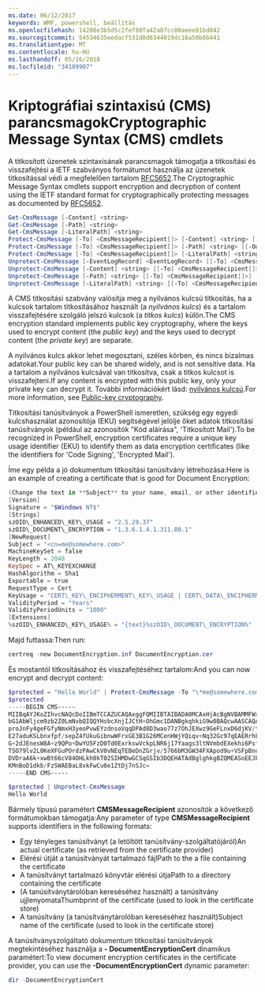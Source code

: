 ```yaml
---
ms.date: 06/12/2017
keywords: WMF, powershell, beállítás
ms.openlocfilehash: 14208e3b5d5c2fef80fa42a87cc00aeee81bd042
ms.sourcegitcommit: 54534635eedacf531d8d6344019dc16a50b8b441
ms.translationtype: MT
ms.contentlocale: hu-HU
ms.lasthandoff: 05/16/2018
ms.locfileid: "34189907"
---
```

# <a name="cryptographic-message-syntax-cms-cmdlets"></a><span data-ttu-id="d6d45-102">Kriptográfiai szintaxisú (CMS) parancsmagok</span><span class="sxs-lookup"><span data-stu-id="d6d45-102">Cryptographic Message Syntax (CMS) cmdlets</span></span>

<span data-ttu-id="d6d45-103">A titkosított üzenetek szintaxisának parancsmagok támogatja a titkosítási és visszafejtési a IETF szabványos formátumot használja az üzenetek titkosítással védi a megfelelően tartalom [RFC5652](https://tools.ietf.org/html/rfc5652).</span><span class="sxs-lookup"><span data-stu-id="d6d45-103">The Cryptographic Message Syntax cmdlets support encryption and decryption of content using the IETF standard format for cryptographically protecting messages as documented by [RFC5652](https://tools.ietf.org/html/rfc5652).</span></span>

```powershell
Get-CmsMessage [-Content] <string>
Get-CmsMessage [-Path] <string>
Get-CmsMessage [-LiteralPath] <string>
Protect-CmsMessage [-To] <CmsMessageRecipient[]> [-Content] <string> [[-OutFile] <string>]
Protect-CmsMessage [-To] <CmsMessageRecipient[]> [-Path] <string> [[-OutFile] <string>]
Protect-CmsMessage [-To] <CmsMessageRecipient[]> [-LiteralPath] <string> [[-OutFile] <string>]
Unprotect-CmsMessage [-EventLogRecord] <EventLogRecord> [[-To] <CmsMessageRecipient[]>] [-IncludeContext]
Unprotect-CmsMessage [-Content] <string> [[-To] <CmsMessageRecipient[]>] [-IncludeContext]
Unprotect-CmsMessage [-Path] <string> [[-To] <CmsMessageRecipient[]>] [-IncludeContext]
Unprotect-CmsMessage [-LiteralPath] <string> [[-To] <CmsMessageRecipient[]>] [-IncludeContext]
```

<span data-ttu-id="d6d45-104">A CMS titkosítási szabvány valósítja meg a nyilvános kulcsú titkosítás, ha a kulcsok tartalom titkosításához használt (a *nyilvános kulcs*) és a tartalom visszafejtésére szolgáló jelszó kulcsok (a *titkos kulcs*) külön.</span><span class="sxs-lookup"><span data-stu-id="d6d45-104">The CMS encryption standard implements public key cryptography, where the keys used to encrypt content (the *public key*) and the keys used to decrypt content (the *private key*) are separate.</span></span>

<span data-ttu-id="d6d45-105">A nyilvános kulcs akkor lehet megosztani, széles körben, és nincs bizalmas adatokat.</span><span class="sxs-lookup"><span data-stu-id="d6d45-105">Your public key can be shared widely, and is not sensitive data.</span></span> <span data-ttu-id="d6d45-106">Ha a tartalom a nyilvános kulcsával van titkosítva, csak a titkos kulcsot is visszafejteni.</span><span class="sxs-lookup"><span data-stu-id="d6d45-106">If any content is encrypted with this public key, only your private key can decrypt it.</span></span> <span data-ttu-id="d6d45-107">További információkért lásd: [nyilvános kulcsú](https://en.wikipedia.org/wiki/Public-key_cryptography).</span><span class="sxs-lookup"><span data-stu-id="d6d45-107">For more information, see [Public-key cryptography](https://en.wikipedia.org/wiki/Public-key_cryptography).</span></span>

<span data-ttu-id="d6d45-108">Titkosítási tanúsítványok a PowerShell ismeretlen, szükség egy egyedi kulcshasználat azonosítója (EKU) segítségével jelölje őket adatok titkosítási tanúsítványok (például az azonosítók "Kód aláírása", 'Titkosított Mail').</span><span class="sxs-lookup"><span data-stu-id="d6d45-108">To be recognized in PowerShell, encryption certificates require a unique key usage identifier (EKU) to identify them as data encryption certificates (like the identifiers for 'Code Signing', 'Encrypted Mail').</span></span>

<span data-ttu-id="d6d45-109">Íme egy példa a jó dokumentum titkosítási tanúsítvány létrehozása:</span><span class="sxs-lookup"><span data-stu-id="d6d45-109">Here is an example of creating a certificate that is good for Document Encryption:</span></span>

```powershell
(Change the text in **Subject** to your name, email, or other identifier), and put in a file (i.e.: DocumentEncryption.inf):
[Version]
Signature = "$Windows NT$"
[Strings]
szOID\_ENHANCED\_KEY\_USAGE = "2.5.29.37"
szOID\_DOCUMENT\_ENCRYPTION = "1.3.6.1.4.1.311.80.1"
[NewRequest]
Subject = "<cn=me@somewhere.com>"
MachineKeySet = false
KeyLength = 2048
KeySpec = AT\_KEYEXCHANGE
HashAlgorithm = Sha1
Exportable = true
RequestType = Cert
KeyUsage = "CERT\_KEY\_ENCIPHERMENT\_KEY\_USAGE | CERT\_DATA\_ENCIPHERMENT\_KEY\_USAGE"
ValidityPeriod = "Years"
ValidityPeriodUnits = "1000"
[Extensions]
%szOID\_ENHANCED\_KEY\_USAGE% = "{text}%szOID\_DOCUMENT\_ENCRYPTION%"
```

<span data-ttu-id="d6d45-110">Majd futtassa:</span><span class="sxs-lookup"><span data-stu-id="d6d45-110">Then run:</span></span>
```powershell
certreq -new DocumentEncryption.inf DocumentEncryption.cer
```

<span data-ttu-id="d6d45-111">És mostantól titkosításához és visszafejtéséhez tartalom:</span><span class="sxs-lookup"><span data-stu-id="d6d45-111">And you can now encrypt and decrypt content:</span></span>

```powershell
$protected = "Hello World" | Protect-CmsMessage -To "\*me@somewhere.com\*[](mailto:*leeholm@microsoft.com*)"
$protected
-----BEGIN CMS-----
MIIBqAYJKoZIhvcNAQcDoIIBmTCCAZUCAQAxggFQMIIBTAIBADA0MCAxHjAcBgNVBAMMFWxlZWhv
bG1AbWljcm9zb2Z0LmNvbQIQQYHsbcXnjIJCtH+OhGmc1DANBgkqhkiG9w0BAQcwAASCAQAnkFHM
proJnFy4geFGfyNmxH3yeoPvwEYzdnsoVqqDPAd8D3wao77z7OhJEXwz9GeFLnxD6djKV/tF4PxR
E27aduKSLbnxfpf/sepZ4fUkuGibnwWFrxGE3B1G26MCenHWjYQiqv+Nq32Gc97qEAERrhLv6S4R
G+2dJEnesW8A+z9QPo+DwYU5FzD0Td0ExrkswVckpLNR6j17Yaags3ltNVmbdEXekhi6Psf2MLMP
TSO79lv2L0KeXFGuPOrdzPAwCkV0vNEqTEBeDnZGrjv/5766bM3GW34FXApod9u+VSFpBnqVOCBA
DVDraA6k+xwBt66cV84OHLkh0kT02SIHMDwGCSqGSIb3DQEHATAdBglghkgBZQMEASoEEJbJaiRl
KMnBoD1dkb/FzSWAEBaL8xkFwCu0e1ZtDj7nSJc=
-----END CMS-----

$protected | Unprotect-CmsMessage
Hello World
```

<span data-ttu-id="d6d45-112">Bármely típusú paramétert **CMSMessageRecipient** azonosítók a következő formátumokban támogatja:</span><span class="sxs-lookup"><span data-stu-id="d6d45-112">Any parameter of type **CMSMessageRecipient** supports identifiers in the following formats:</span></span>
- <span data-ttu-id="d6d45-113">Egy tényleges tanúsítványt (a letöltött tanúsítvány-szolgáltatójáról)</span><span class="sxs-lookup"><span data-stu-id="d6d45-113">An actual certificate (as retrieved from the certificate provider)</span></span>
- <span data-ttu-id="d6d45-114">Elérési útját a tanúsítványát tartalmazó fájl</span><span class="sxs-lookup"><span data-stu-id="d6d45-114">Path to the a file containing the certificate</span></span>
- <span data-ttu-id="d6d45-115">A tanúsítványt tartalmazó könyvtár elérési útja</span><span class="sxs-lookup"><span data-stu-id="d6d45-115">Path to a directory containing the certificate</span></span>
- <span data-ttu-id="d6d45-116">(A tanúsítványtárolóban kereséséhez használt) a tanúsítvány ujjlenyomata</span><span class="sxs-lookup"><span data-stu-id="d6d45-116">Thumbprint of the certificate (used to look in the certificate store)</span></span>
- <span data-ttu-id="d6d45-117">A tanúsítvány (a tanúsítványtárolóban kereséséhez használt)</span><span class="sxs-lookup"><span data-stu-id="d6d45-117">Subject name of the certificate (used to look in the certificate store)</span></span>

<span data-ttu-id="d6d45-118">A tanúsítványszolgáltató dokumentum titkosítási tanúsítványok megtekintéséhez használja a **- DocumentEncryptionCert** dinamikus paramétert:</span><span class="sxs-lookup"><span data-stu-id="d6d45-118">To view document encryption certificates in the certificate provider, you can use the **-DocumentEncryptionCert** dynamic parameter:</span></span>

```powershell
dir -DocumentEncryptionCert
```
